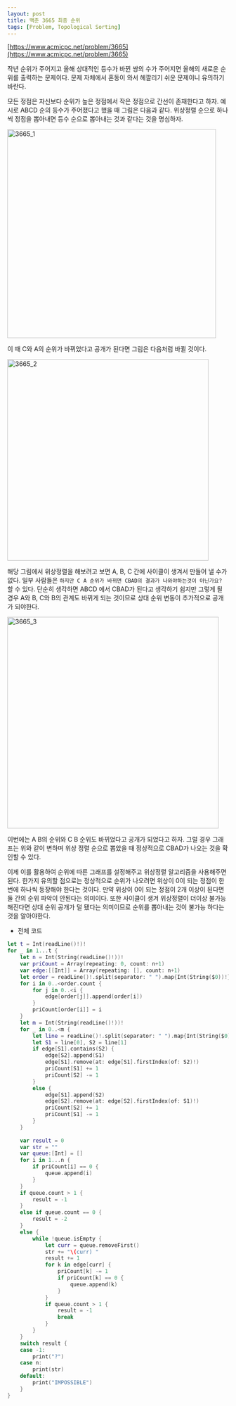 ```yaml
---
layout: post
title: 백준 3665 최종 순위
tags: [Problem, Topological Sorting]
---
```


[https://www.acmicpc.net/problem/3665](https://www.acmicpc.net/problem/3665)

작년 순위가 주어지고 올해 상대적인 등수가 바뀐 쌍의 수가 주어지면 올해의 새로운 순위를 출력하는 문제이다. 문제 자체에서 혼동이 와서 헤깔리기 쉬운 문제이니 유의하기 바란다.  

모든 정점은 자신보다 순위가 높은 정점에서 작은 정점으로 간선이 존재한다고 하자. 예시로 ABCD 순의 등수가 주어졌다고 했을 때 그림은 다음과 같다. 위상정렬 순으로 하나씩 정점을 뽑아내면 등수 순으로 뽑아내는 것과 같다는 것을 명심하자.  

<img width="475" alt="3665_1" src="https://user-images.githubusercontent.com/78075226/121192574-0b9f9200-c8a8-11eb-936f-d4aa45e6cb40.png">

이 때 C와 A의 순위가 바뀌었다고 공개가 된다면 그림은 다음처럼 바뀔 것이다.  

<img width="458" alt="3665_2" src="https://user-images.githubusercontent.com/78075226/121192581-0e01ec00-c8a8-11eb-865a-a0cb6c494ed6.png">

해당 그림에서 위상정렬을 해보려고 보면 A, B, C 간에 사이클이 생겨서 만들어 낼 수가 없다. 일부 사람들은 `하지만 C A 순위가 바뀌면 CBAD의 결과가 나와야하는것이 아닌가요?` 할 수 있다. 단순히 생각하면 ABCD 에서 CBAD가 된다고 생각하기 쉽지만 그렇게 될 경우 A와 B, C와 B의 관계도 바뀌게 되는 것이므로 상대 순위 변동이 추가적으로 공개가 되야한다.   

<img width="481" alt="3665_3" src="https://user-images.githubusercontent.com/78075226/121192583-0e9a8280-c8a8-11eb-9f61-4a1fb672c426.png">

이번에는 A B의 순위와 C B 순위도 바뀌었다고 공개가 되었다고 하자. 그럴 경우 그래프는 위와 같이 변하며 위상 정렬 순으로 뽑았을 때 정상적으로 CBAD가 나오는 것을 확인할 수 있다.  

이제 이를 활용하여 순위에 따른 그래프를 설정해주고 위상정렬 알고리즘을 사용해주면 된다. 한가지 유의할 점으로는 정상적으로 순위가 나오려면 위상이 0이 되는 정점이 한번에 하나씩 등장해야 한다는 것이다. 만약 위상이 0이 되는 정점이 2개 이상이 된다면 둘 간의 순위 파악이 안된다는 의미이다. 또한 사이클이 생겨 위상정렬이 더이상 불가능해진다면 상대 순위 공개가 덜 됐다는 의미이므로 순위를 뽑아내는 것이 불가능 하다는 것을 알아야한다.  

- 전체 코드



```swift
let t = Int(readLine()!)!
for _ in 1...t {
    let n = Int(String(readLine()!))!
    var priCount = Array(repeating: 0, count: n+1)
    var edge:[[Int]] = Array(repeating: [], count: n+1)
    let order = readLine()!.split(separator: " ").map{Int(String($0))!}
    for i in 0..<order.count {
        for j in 0..<i {
            edge[order[j]].append(order[i])
        }
        priCount[order[i]] = i
    }
    let m = Int(String(readLine()!))!
    for _ in 0..<m {
        let line = readLine()!.split(separator: " ").map{Int(String($0))!}
        let S1 = line[0], S2 = line[1]
        if edge[S1].contains(S2) {
            edge[S2].append(S1)
            edge[S1].remove(at: edge[S1].firstIndex(of: S2)!)
            priCount[S1] += 1
            priCount[S2] -= 1
        }
        else {
            edge[S1].append(S2)
            edge[S2].remove(at: edge[S2].firstIndex(of: S1)!)
            priCount[S2] += 1
            priCount[S1] -= 1
        }
    }
    
    var result = 0
    var str = ""
    var queue:[Int] = []
    for i in 1...n {
        if priCount[i] == 0 {
            queue.append(i)
        }
    }
    if queue.count > 1 {
        result = -1
    }
    else if queue.count == 0 {
        result = -2
    }
    else {
        while !queue.isEmpty {
            let curr = queue.removeFirst()
            str += "\(curr) "
            result += 1
            for k in edge[curr] {
                priCount[k] -= 1
                if priCount[k] == 0 {
                    queue.append(k)
                }
            }
            if queue.count > 1 {
                result = -1
                break
            }
        }
    }
    switch result {
    case -1:
        print("?")
    case n:
        print(str)
    default:
        print("IMPOSSIBLE")
    }
}
```

